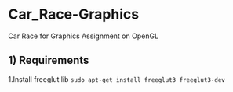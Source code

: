 # Car_Race-Graphics
Car Race for Graphics Assignment on OpenGL

## 1) Requirements
  1.Install freeglut lib
    ```
    sudo apt-get install freeglut3 freeglut3-dev  
    ```
